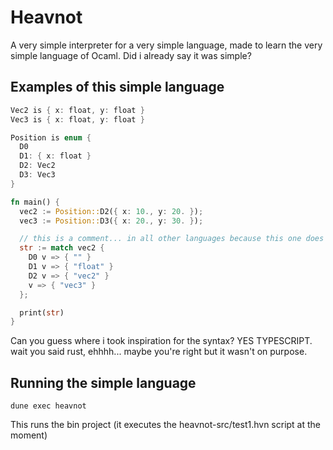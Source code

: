 # Heavnot
A very simple interpreter for a very simple language, made to learn the very simple language of Ocaml.
Did i already say it was simple?

## Examples of this simple language
```rust
Vec2 is { x: float, y: float }
Vec3 is { x: float, y: float }

Position is enum {
  D0
  D1: { x: float }
  D2: Vec2
  D3: Vec3
}

fn main() {
  vec2 := Position::D2({ x: 10., y: 20. });
  vec3 := Position::D3({ x: 20., y: 30. });

  // this is a comment... in all other languages because this one does not support them at the moment (will never probably...)
  str := match vec2 {
    D0 v => { "" }
    D1 v => { "float" }
    D2 v => { "vec2" }
    v => { "vec3" }
  };

  print(str)
}

```

Can you guess where i took inspiration for the syntax? YES TYPESCRIPT. wait you said rust, ehhhh...
maybe you're right but it wasn't on purpose.

## Running the simple language
```
dune exec heavnot
```
This runs the bin project (it executes the heavnot-src/test1.hvn script at the moment)

